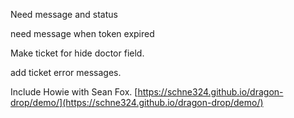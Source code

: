 Need
message and status

need message when token expired

Make ticket for hide doctor field.

add ticket error messages.

Include Howie with Sean Fox. 
[https://schne324.github.io/dragon-drop/demo/](https://schne324.github.io/dragon-drop/demo/)